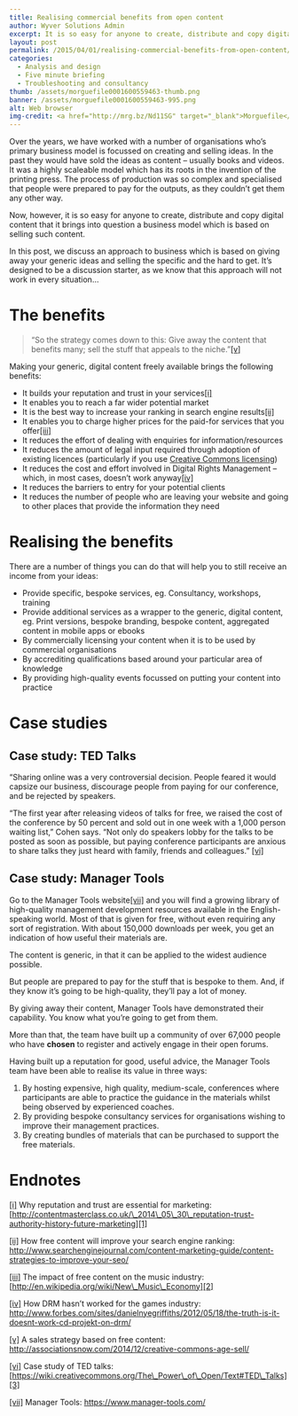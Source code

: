 ```yaml
---
title: Realising commercial benefits from open content
author: Wyver Solutions Admin
excerpt: It is so easy for anyone to create, distribute and copy digital content that it brings into question a business model which is based on selling such content. In this post we explore an approach based on giving away generic, digital content and selling specific services.
layout: post
permalink: /2015/04/01/realising-commercial-benefits-from-open-content/
categories:
  - Analysis and design
  - Five minute briefing
  - Troubleshooting and consultancy
thumb: /assets/morguefile0001600559463-thumb.png
banner: /assets/morguefile0001600559463-995.png
alt: Web browser
img-credit: <a href="http://mrg.bz/Nd11SG" target="_blank">Morguefile</a>
---
```

Over the years, we have worked with a number of organisations who&#8217;s primary business model is focussed on creating and selling ideas. In the past they would have sold the ideas as content &#8211; usually books and videos. It was a highly scaleable model which has its roots in the invention of the printing press. The process of production was so complex and specialised that people were prepared to pay for the outputs, as they couldn&#8217;t get them any other way.

Now, however, it is so easy for anyone to create, distribute and copy digital content that it brings into question a business model which is based on selling such content.

In this post, we discuss an approach to business which is based on giving away your generic ideas and selling the specific and the hard to get. It&#8217;s designed to be a discussion starter, as we know that this approach will not work in every situation&#8230;

# The benefits

> “So the strategy comes down to this: Give away the content that benefits many; sell the stuff that appeals to the niche.”<a href="#_edn5" name="_ednref5">[v]</a>

Making your generic, digital content freely available brings the following benefits:

  * It builds your reputation and trust in your services<a href="#_edn1" name="_ednref1">[i]</a>
  * It enables you to reach a far wider potential market
  * It is the best way to increase your ranking in search engine results<a href="#_edn2" name="_ednref2">[ii]</a>
  * It enables you to charge higher prices for the paid-for services that you offer<a href="#_edn3" name="_ednref3">[iii]</a>
  * It reduces the effort of dealing with enquiries for information/resources
  * It reduces the amount of legal input required through adoption of existing licences (particularly if you use <a href="http://creativecommons.org/licenses/" target="_blank">Creative Commons licensing</a>)
  * It reduces the cost and effort involved in Digital Rights Management – which, in most cases, doesn’t work anyway<a href="#_edn4" name="_ednref4">[iv]</a>
  * It reduces the barriers to entry for your potential clients
  * It reduces the number of people who are leaving your website and going to other places that provide the information they need

# Realising the benefits

There are a number of things you can do that will help you to still receive an income from your ideas:

  * Provide specific, bespoke services, eg. Consultancy, workshops, training
  * Provide additional services as a wrapper to the generic, digital content, eg. Print versions, bespoke branding, bespoke content, aggregated content in mobile apps or ebooks
  * By commercially licensing your content when it is to be used by commercial organisations
  * By accrediting qualifications based around your particular area of knowledge
  * By providing high-quality events focussed on putting your content into practice

# Case studies

## Case study: TED Talks

“Sharing online was a very controversial decision. People feared it would capsize our business, discourage people from paying for our conference, and be rejected by speakers.

“The first year after releasing videos of talks for free, we raised the cost of the conference by 50 percent and sold out in one week with a 1,000 person waiting list,” Cohen says. “Not only do speakers lobby for the talks to be posted as soon as possible, but paying conference participants are anxious to share talks they just heard with family, friends and colleagues.” <a href="#_edn6" name="_ednref6">[vi]</a>

## Case study: Manager Tools

Go to the Manager Tools website<a href="#_edn7" name="_ednref7">[vii]</a> and you will find a growing library of high-quality management development resources available in the English-speaking world. Most of that is given for free, without even requiring any sort of registration. With about 150,000 downloads per week, you get an indication of how useful their materials are.

The content is generic, in that it can be applied to the widest audience possible.

But people are prepared to pay for the stuff that is bespoke to them. And, if they know it’s going to be high-quality, they’ll pay a lot of money.

By giving away their content, Manager Tools have demonstrated their capability. You know what you’re going to get from them.

More than that, the team have built up a community of over 67,000 people who have **chosen** to register and actively engage in their open forums.

Having built up a reputation for good, useful advice, the Manager Tools team have been able to realise its value in three ways:

  1. By hosting expensive, high quality, medium-scale, conferences where participants are able to practice the guidance in the materials whilst being observed by experienced coaches.
  2. By providing bespoke consultancy services for organisations wishing to improve their management practices.
  3. By creating bundles of materials that can be purchased to support the free materials.

# Endnotes

<a href="#_ednref1" name="_edn1">[i]</a> Why reputation and trust are essential for marketing: [http://contentmasterclass.co.uk/\_2014\_05\_30\_reputation-trust-authority-history-future-marketing][1]

<a href="#_ednref2" name="_edn2">[ii]</a> How free content will improve your search engine ranking: <http://www.searchenginejournal.com/content-marketing-guide/content-strategies-to-improve-your-seo/>

<a href="#_ednref3" name="_edn3">[iii]</a> The impact of free content on the music industry: [http://en.wikipedia.org/wiki/New\_Music\_Economy][2]

<a href="#_ednref4" name="_edn4">[iv]</a> How DRM hasn’t worked for the games industry: <http://www.forbes.com/sites/danielnyegriffiths/2012/05/18/the-truth-is-it-doesnt-work-cd-projekt-on-drm/>

<a href="#_ednref5" name="_edn5">[v]</a> A sales strategy based on free content: <http://associationsnow.com/2014/12/creative-commons-age-sell/>

<a href="#_ednref6" name="_edn6">[vi]</a> Case study of TED talks: [https://wiki.creativecommons.org/The\_Power\_of\_Open/Text#TED\_Talks][3]

<a href="#_ednref7" name="_edn7">[vii]</a> Manager Tools: <https://www.manager-tools.com/>

 [1]: http://contentmasterclass.co.uk/_2014_05_30_reputation-trust-authority-history-future-marketing
 [2]: http://en.wikipedia.org/wiki/New_Music_Economy
 [3]: https://wiki.creativecommons.org/The_Power_of_Open/Text#TED_Talks